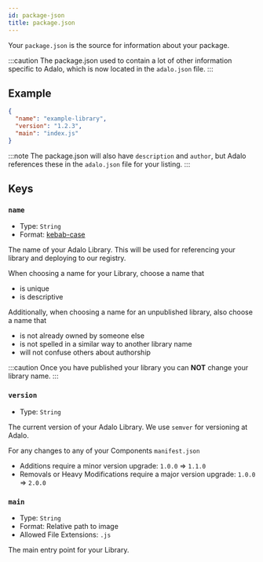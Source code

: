 ```yaml
---
id: package-json
title: package.json
---
```


Your `package.json` is the source for information about your package.

:::caution
The package.json used to contain a lot of other information specific to Adalo, which is now located in the `adalo.json` file.
:::

## Example

```json
{
  "name": "example-library",
  "version": "1.2.3",
  "main": "index.js"
}
```

:::note
The package.json will also have `description` and `author`, but Adalo references these in the `adalo.json` file for your listing.
:::

## Keys

### `name`

- Type: `String`
- Format: [kebab-case](https://en.wiktionary.org/wiki/kebab_case)

The name of your Adalo Library. This will be used for referencing your library and deploying to our registry.

When choosing a name for your Library, choose a name that

- is unique
- is descriptive

Additionally, when choosing a name for an unpublished library, also choose a name that

- is not already owned by someone else
- is not spelled in a similar way to another library name
- will not confuse others about authorship

:::caution
Once you have published your library you can **NOT** change your library name.
:::

### `version`

- Type: `String`

The current version of your Adalo Library. We use `semver` for versioning at Adalo.

For any changes to any of your Components `manifest.json`

- Additions require a minor version upgrade: `1.0.0` => `1.1.0`
- Removals or Heavy Modifications require a major version upgrade: `1.0.0` => `2.0.0`

### `main`

- Type: `String`
- Format: Relative path to image
- Allowed File Extensions: `.js`

The main entry point for your Library.
